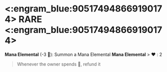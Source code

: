 # <:engram_blue:905174948669190174> RARE <:engram_blue:905174948669190174>

**Mana Elemental** (-3 :large_blue_diamond:): Summon a Mana Elemental 
**__Mana Elemental__**
﻿> :heart:﻿﻿﻿ : 2
> Whenever the owner spends :large_blue_diamond:, refund it
